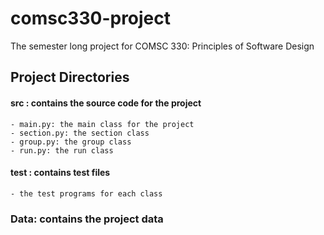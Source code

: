 # comsc330-project
The semester long project for COMSC 330: Principles of Software Design

## Project Directories
#### src : contains the source code for the project
    - main.py: the main class for the project
    - section.py: the section class
    - group.py: the group class
    - run.py: the run class

#### test : contains test files  
    - the test programs for each class

### Data: contains the project data
